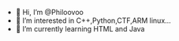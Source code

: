- 👋 Hi, I’m @Philoovoo
- 👀 I’m interested in C++,Python,CTF,ARM linux...
- 🌱 I’m currently learning HTML and Java

<!---
Philoovoo/Philoovoo is a ✨ special ✨ repository because its `README.md` (this file) appears on your GitHub profile.
You can click the Preview link to take a look at your changes.
--->
